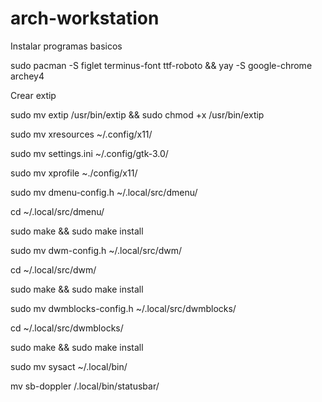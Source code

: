 # arch-workstation

Instalar programas basicos

sudo pacman -S figlet terminus-font ttf-roboto && yay -S google-chrome archey4 

Crear extip

sudo mv extip /usr/bin/extip && sudo chmod +x /usr/bin/extip

sudo mv xresources ~/.config/x11/

sudo mv settings.ini ~/.config/gtk-3.0/

sudo mv xprofile ~./config/x11/

sudo mv dmenu-config.h ~/.local/src/dmenu/

cd ~/.local/src/dmenu/ 

sudo make && sudo make install

sudo mv dwm-config.h ~/.local/src/dwm/

cd ~/.local/src/dwm/ 

sudo make && sudo make install

sudo mv dwmblocks-config.h ~/.local/src/dwmblocks/

cd ~/.local/src/dwmblocks/ 

sudo make && sudo make install

sudo mv sysact ~/.local/bin/

mv sb-doppler /.local/bin/statusbar/


